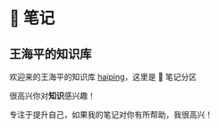 # 📒 笔记

## 王海平的知识库

欢迎来的王海平的知识库 [haiping](https://haipingblog.vercel.app/)，这里是 📒 笔记分区

很高兴你对**知识**感兴趣！

专注于提升自己，如果我的笔记对你有所帮助，我很高兴！